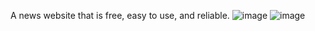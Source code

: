 A news website that is free, easy to use, and reliable.
![image](https://github.com/oviozz/myNews/assets/42685801/c8e1b46c-5ad9-484c-ac59-f134b5b1c7aa)
![image](https://github.com/oviozz/myNews/assets/42685801/102073e7-85e8-4d2a-b798-f09ffb265569)
